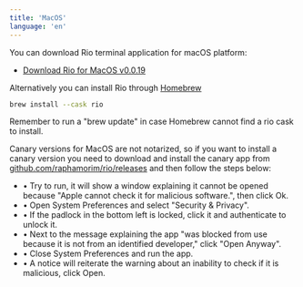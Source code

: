 ```yaml
---
title: 'MacOS'
language: 'en'
---
```


You can download Rio terminal application for macOS platform:

- [Download Rio for MacOS v0.0.19](https://github.com/raphamorim/rio/releases/download/v0.0.19/Rio-v0.0.19.dmg)

Alternatively you can install Rio through [Homebrew](https://brew.sh/)

```bash
brew install --cask rio
```

Remember to run a "brew update" in case Homebrew cannot find a rio cask to install. 

Canary versions for MacOS are not notarized, so if you want to install a canary version you need to download and install the canary app from [github.com/raphamorim/rio/releases](https://github.com/raphamorim/rio/releases) and then follow the steps below:

- • Try to run, it will show a window explaining it cannot be opened because "Apple cannot check it for malicious software.", then click Ok.
- • Open System Preferences and select "Security & Privacy".
- • If the padlock in the bottom left is locked, click it and authenticate to unlock it.
- • Next to the message explaining the app "was blocked from use because it is not from an identified developer," click "Open Anyway".
- • Close System Preferences and run the app.
- • A notice will reiterate the warning about an inability to check if it is malicious, click Open.